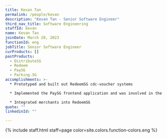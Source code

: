 ```yaml
---
title: Kevan Tan
permalink: /people/kevan
description: "Kevan Tan - Senior Software Engineer"
third_nav_title: Software Engineering
staffId: kevan
name: Kevan Tan
joinDate: March 20, 2023
functionId: eng
jobTitle: Senior Software Engineer
curProducts: []
pastProducts:
  - DistributeSG
  - Redeem
  - PaySG
  - Parking.SG
accomplishments: >-
  * Prototyped and built out RedeemSG cdc-voucher systems

  * Implemented the PaySG frontend application and was involved in the design of the overall architecture

  * Integrated merchants into RedeemSG
quote: ""
linkedinId: ""

---
```


{% include staff.html staff=page color=site.colors.function-colors.eng %}
